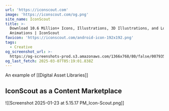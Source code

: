 ```yaml
---
url: 'https://iconscout.com'
image: 'https://iconscout.com/og.png'
site_name: IconScout
title: >-
  Download 10.6 Million+ Icons, Illustrations, 3D Illustrations, and Lottie
  Animations | IconScout
favicon: 'https://iconscout.com/android-icon-192x192.png'
tags:
  - Creative
og_screenshot_url: >-
  https://og-screenshots-prod.s3.amazonaws.com/1366x768/80/false/007935b4ce1853d46aa53430fdc80c435b34bc7a655454aafc2005e06e358478.jpeg
og_last_fetch: 2025-03-07T05:19:01.838Z
---
```

An example of [[Digital Asset Libraries]]

## IconScout as a Content Marketplace

![[Screenshot 2025-01-23 at 5.15.17 PM_Icon-Scout.png]]
